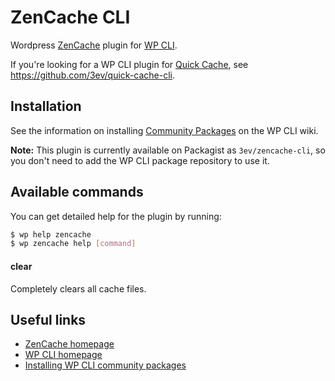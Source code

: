 # ZenCache CLI

Wordpress [ZenCache](http://zencache.com/) plugin for [WP CLI](http://wp-cli.org/).

If you're looking for a WP CLI plugin for [Quick Cache](https://wordpress.org/plugins/quick-cache/),
see https://github.com/3ev/quick-cache-cli.

## Installation

See the information on installing [Community Packages](https://github.com/wp-cli/wp-cli/wiki/Community-Packages)
on the WP CLI wiki.

**Note:** This plugin is currently available on Packagist as `3ev/zencache-cli`, so you don't need to
add the WP CLI package repository to use it.

## Available commands

You can get detailed help for the plugin by running:

```sh
$ wp help zencache
$ wp zencache help [command]
```

#### clear

Completely clears all cache files.

## Useful links

* [ZenCache homepage](http://zencache.com/)
* [WP CLI homepage](http://wp-cli.org/)
* [Installing WP CLI community packages](https://github.com/wp-cli/wp-cli/wiki/Community-Packages)
